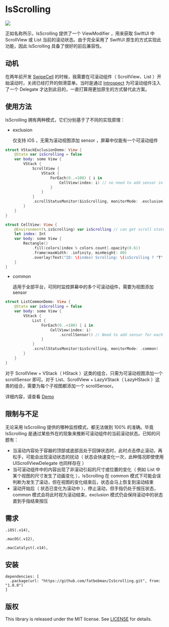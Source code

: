 # IsScrolling

![](https://img.shields.io/badge/Platform%20Compatibility-iOS%20|%20macOS%20|%20macCatalyst-red)

正如名称所示，IsScrolling 提供了一个 ViewModifier ，用来获取 SwiftUI 中 ScrollView 或 List 当前的滚动状态。由于完全采用了 SwiftUI 原生的方式实现此功能，因此 IsScrolling 具备了很好的前后兼容性。

## 动机

在两年前开发 [SwipeCell](https://github.com/fatbobman/SwipeCell) 的时候，我需要在可滚动组件（ ScrollView、List ）开始滚动时，关闭已经打开的侧滑菜单。当时是通过  [Introspect](https://github.com/siteline/SwiftUI-Introspect.git) 为可滚动组件注入了一个 Delegate 才达到此目的，一直打算用更加原生的方式替代此方案。 

## 使用方法

IsScrolling 拥有两种模式，它们分别基于了不同的实现原理：

* exclusion

  仅支持 iOS ，无需为滚动视图添加 sensor ，屏幕中仅能有一个可滚动组件

```swift
struct VStackExclusionDemo: View {
    @State var isScrolling = false
    var body: some View {
        VStack {
            ScrollView {
                VStack {
                    ForEach(0..<100) { i in
                        CellView(index: i) // no need to add sensor in exclusion mode
                    }
                }
            }
            .scrollStatusMonitor($isScrolling, monitorMode: .exclusion) // add scrollStatusMonitor to get scroll status
        }
    }
}

struct CellView: View {
    @Environment(\.isScrolling) var isScrolling // can get scroll status in scrollable content
    let index: Int
    var body: some View {
        Rectangle()
            .fill(colors[index % colors.count].opacity(0.6))
            .frame(maxWidth: .infinity, minHeight: 80)
            .overlay(Text("ID: \(index) Scrolling: \(isScrolling ? "T" : "F")"))
    }
}
```

* common

  适用于全部平台，可同时监控屏幕中的多个可滚动组件，需要为视图添加 sensor

```swift
struct ListCommonDemo: View {
    @State var isScrolling = false
    var body: some View {
        VStack {
            List {
                ForEach(0..<100) { i in
                    CellView(index: i)
                        .scrollSensor() // Need to add sensor for each subview
                }
            }
            .scrollStatusMonitor($isScrolling, monitorMode: .common)
        }
    }
}
```

对于 ScrollView + VStack（ HStack ）这类的组合，只需为可滚动视图添加一个 scrollSensor 即可。对于 List、ScrollView + LazyVStack（ LazyHStack ）这类的组合，需要为每个子视图都添加一个 scrollSensor。

详细内容，请查看 [Demo](https://github.com/fatbobman/IsScrolling/tree/main/Demo)

## 限制与不足

无论采用 IsScrolling 提供的哪种监控模式，都无法做到 100% 的准确。毕竟 IsScrolling 是通过某些外在的现象来推断可滚动组件的当前滚动状态。已知的问题有：

* 当滚动内容处于容器的顶部或底部且处于回弹状态时，此时点击停止滚动，再松手，可能会出现滚动状态的扰动（ 状态会快速变化一次，此种情况即使使用 UIScrollViewDelegate 也同样存在 ）
* 当可滚动组件中的内容出现了非滚动引起的尺寸或位置的变化（ 例如 List 中某个视图的尺寸发生了动画变化 ），IsScrolling 在 common 模式下可能会误判断为发生了滚动，但在视图的变化结束后，状态会马上恢复到滚动结束
* 滚动开始后（ 状态已变化为滚动中 ），停止滚动，但手指仍处于按压状态，common 模式会将此时视为滚动结束，exclusion 模式仍会保持滚动中的状态直到手指结束按压

## 需求

```
.iOS(.v14),

.macOS(.v12),

.macCatalyst(.v14),
```

## 安装

```
dependencies: [
  .package(url: "https://github.com/fatbobman/IsScrolling.git", from: "1.0.0")
]
```

## 版权

This library is released under the MIT license. See [LICENSE](https://github.com/fatbobman/IsScrolling/blob/main/LICENSE) for details.
